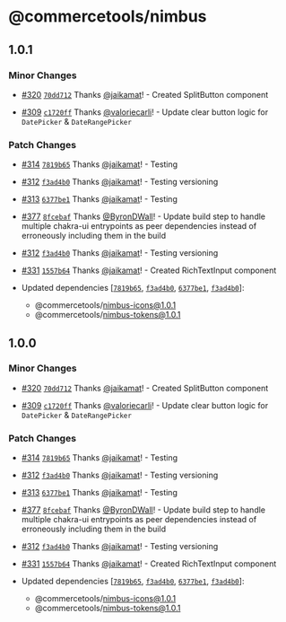 # @commercetools/nimbus

## 1.0.1

### Minor Changes

- [#320](https://github.com/commercetools/nimbus/pull/320)
  [`70dd712`](https://github.com/commercetools/nimbus/commit/70dd712e468534f9f365b0e53e14aa778986c663)
  Thanks [@jaikamat](https://github.com/jaikamat)! - Created SplitButton
  component

- [#309](https://github.com/commercetools/nimbus/pull/309)
  [`c1720ff`](https://github.com/commercetools/nimbus/commit/c1720ffd2cda7868e8a8d94fc435ed7b251ce32e)
  Thanks [@valoriecarli](https://github.com/valoriecarli)! - Update clear button
  logic for `DatePicker` & `DateRangePicker`

### Patch Changes

- [#314](https://github.com/commercetools/nimbus/pull/314)
  [`7819b65`](https://github.com/commercetools/nimbus/commit/7819b65a9f6259e87f572feb80b87a1b72c0d425)
  Thanks [@jaikamat](https://github.com/jaikamat)! - Testing

- [#312](https://github.com/commercetools/nimbus/pull/312)
  [`f3ad4b0`](https://github.com/commercetools/nimbus/commit/f3ad4b03a6ef8f6b148a00656498c7fb84d724c3)
  Thanks [@jaikamat](https://github.com/jaikamat)! - Testing versioning

- [#313](https://github.com/commercetools/nimbus/pull/313)
  [`6377be1`](https://github.com/commercetools/nimbus/commit/6377be12ca25c9df6aec37d6bd676f8a740ddfb9)
  Thanks [@jaikamat](https://github.com/jaikamat)! - Testing

- [#377](https://github.com/commercetools/nimbus/pull/377)
  [`8fcebaf`](https://github.com/commercetools/nimbus/commit/8fcebaf54e70da3fa68b576d85e9973f7ff814e1)
  Thanks [@ByronDWall](https://github.com/ByronDWall)! - Update build step to
  handle multiple chakra-ui entrypoints as peer dependencies instead of
  erroneously including them in the build

- [#312](https://github.com/commercetools/nimbus/pull/312)
  [`f3ad4b0`](https://github.com/commercetools/nimbus/commit/f3ad4b03a6ef8f6b148a00656498c7fb84d724c3)
  Thanks [@jaikamat](https://github.com/jaikamat)! - Testing versioning

- [#331](https://github.com/commercetools/nimbus/pull/331)
  [`1557b64`](https://github.com/commercetools/nimbus/commit/1557b648bd54433129b69c8d27bed7bc228131d7)
  Thanks [@jaikamat](https://github.com/jaikamat)! - Created RichTextInput
  component

- Updated dependencies
  [[`7819b65`](https://github.com/commercetools/nimbus/commit/7819b65a9f6259e87f572feb80b87a1b72c0d425),
  [`f3ad4b0`](https://github.com/commercetools/nimbus/commit/f3ad4b03a6ef8f6b148a00656498c7fb84d724c3),
  [`6377be1`](https://github.com/commercetools/nimbus/commit/6377be12ca25c9df6aec37d6bd676f8a740ddfb9),
  [`f3ad4b0`](https://github.com/commercetools/nimbus/commit/f3ad4b03a6ef8f6b148a00656498c7fb84d724c3)]:
  - @commercetools/nimbus-icons@1.0.1
  - @commercetools/nimbus-tokens@1.0.1

## 1.0.0

### Minor Changes

- [#320](https://github.com/commercetools/nimbus/pull/320)
  [`70dd712`](https://github.com/commercetools/nimbus/commit/70dd712e468534f9f365b0e53e14aa778986c663)
  Thanks [@jaikamat](https://github.com/jaikamat)! - Created SplitButton
  component

- [#309](https://github.com/commercetools/nimbus/pull/309)
  [`c1720ff`](https://github.com/commercetools/nimbus/commit/c1720ffd2cda7868e8a8d94fc435ed7b251ce32e)
  Thanks [@valoriecarli](https://github.com/valoriecarli)! - Update clear button
  logic for `DatePicker` & `DateRangePicker`

### Patch Changes

- [#314](https://github.com/commercetools/nimbus/pull/314)
  [`7819b65`](https://github.com/commercetools/nimbus/commit/7819b65a9f6259e87f572feb80b87a1b72c0d425)
  Thanks [@jaikamat](https://github.com/jaikamat)! - Testing

- [#312](https://github.com/commercetools/nimbus/pull/312)
  [`f3ad4b0`](https://github.com/commercetools/nimbus/commit/f3ad4b03a6ef8f6b148a00656498c7fb84d724c3)
  Thanks [@jaikamat](https://github.com/jaikamat)! - Testing versioning

- [#313](https://github.com/commercetools/nimbus/pull/313)
  [`6377be1`](https://github.com/commercetools/nimbus/commit/6377be12ca25c9df6aec37d6bd676f8a740ddfb9)
  Thanks [@jaikamat](https://github.com/jaikamat)! - Testing

- [#377](https://github.com/commercetools/nimbus/pull/377)
  [`8fcebaf`](https://github.com/commercetools/nimbus/commit/8fcebaf54e70da3fa68b576d85e9973f7ff814e1)
  Thanks [@ByronDWall](https://github.com/ByronDWall)! - Update build step to
  handle multiple chakra-ui entrypoints as peer dependencies instead of
  erroneously including them in the build

- [#312](https://github.com/commercetools/nimbus/pull/312)
  [`f3ad4b0`](https://github.com/commercetools/nimbus/commit/f3ad4b03a6ef8f6b148a00656498c7fb84d724c3)
  Thanks [@jaikamat](https://github.com/jaikamat)! - Testing versioning

- [#331](https://github.com/commercetools/nimbus/pull/331)
  [`1557b64`](https://github.com/commercetools/nimbus/commit/1557b648bd54433129b69c8d27bed7bc228131d7)
  Thanks [@jaikamat](https://github.com/jaikamat)! - Created RichTextInput
  component

- Updated dependencies
  [[`7819b65`](https://github.com/commercetools/nimbus/commit/7819b65a9f6259e87f572feb80b87a1b72c0d425),
  [`f3ad4b0`](https://github.com/commercetools/nimbus/commit/f3ad4b03a6ef8f6b148a00656498c7fb84d724c3),
  [`6377be1`](https://github.com/commercetools/nimbus/commit/6377be12ca25c9df6aec37d6bd676f8a740ddfb9),
  [`f3ad4b0`](https://github.com/commercetools/nimbus/commit/f3ad4b03a6ef8f6b148a00656498c7fb84d724c3)]:
  - @commercetools/nimbus-icons@1.0.1
  - @commercetools/nimbus-tokens@1.0.1
